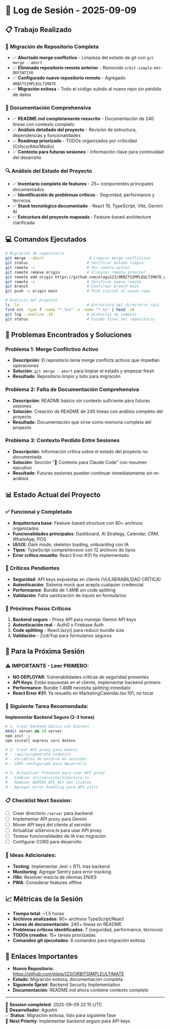 # 📝 Log de Sesión - 2025-09-09

## 📋 Trabajo Realizado

### 🔄 **Migración de Repositorio Completa**
- ✅ **Abortado merge conflictivo** - Limpieza del estado de git con `git merge --abort`
- ✅ **Eliminado repositorio remoto anterior** - Removido `orbit-simple-mkt-DEFINTIVO`
- ✅ **Configurado nuevo repositorio remoto** - Agregado `ORBITSIMPLEULTIMATE`
- ✅ **Migración exitosa** - Todo el código subido al nuevo repo sin pérdida de datos

### 📝 **Documentación Comprehensiva**
- ✅ **README.md completamente reescrito** - Documentación de 240 líneas con contexto completo
- ✅ **Análisis detallado del proyecto** - Revisión de estructura, dependencias y funcionalidades
- ✅ **Roadmap priorizado** - TODOs organizados por criticidad (Crítico/Alto/Medio)
- ✅ **Contexto para futuras sesiones** - Información clave para continuidad del desarrollo

### 🔍 **Análisis del Estado del Proyecto**
- ✅ **Inventario completo de features** - 25+ componentes principales documentados
- ✅ **Identificación de problemas críticos** - Seguridad, performance y técnicos
- ✅ **Stack tecnológico documentado** - React 19, TypeScript, Vite, Gemini AI
- ✅ **Estructura del proyecto mapeada** - Feature-based architecture clarificada

## 💻 Comandos Ejecutados

```bash
# Migración de repositorio
git merge --abort                    # Limpiar merge conflictivo
git status                          # Verificar estado limpio
git remote -v                       # Ver remoto actual
git remote remove origin            # Eliminar remoto anterior
git remote add origin https://github.com/elagu123/ORBITSIMPLEULTIMATE.git
git remote -v                       # Verificar nuevo remoto
git branch                          # Confirmar branch main
git push -u origin main             # Push inicial al nuevo repo

# Análisis del proyecto
ls -la                              # Estructura del directorio raíz
find src -type f -name "*.tsx" -o -name "*.ts" | head -20
git log --oneline -10               # Historial de commits
git status                          # Estado final del repositorio
```

## 🔧 Problemas Encontrados y Soluciones

### Problema 1: Merge Conflictivo Activo
- **Descripción**: El repositorio tenía merge conflicts activos que impedían operaciones
- **Solución**: `git merge --abort` para limpiar el estado y empezar fresh
- **Resultado**: Repositorio limpio y listo para migración

### Problema 2: Falta de Documentación Comprehensiva
- **Descripción**: README básico sin contexto suficiente para futuras sesiones
- **Solución**: Creación de README de 240 líneas con análisis completo del proyecto
- **Resultado**: Documentación que sirve como memoria completa del proyecto

### Problema 3: Contexto Perdido Entre Sesiones
- **Descripción**: Información crítica sobre el estado del proyecto no documentada
- **Solución**: Sección "🤖 Contexto para Claude Code" con resumen ejecutivo
- **Resultado**: Futuras sesiones pueden continuar inmediatamente sin re-análisis

## 📊 Estado Actual del Proyecto

### ✅ **Funcional y Completado**
- **Arquitectura base**: Feature-based structure con 80+ archivos organizados
- **Funcionalidades principales**: Dashboard, AI Strategy, Calendar, CRM, WhatsApp, POS
- **UI/UX**: Dark mode, skeleton loading, onboarding con IA
- **Tipos**: TypeScript comprehensivo con 12 archivos de tipos
- **Error crítico resuelto**: React Error #31 fix implementado

### 🚨 **Críticos Pendientes**
- **Seguridad**: API keys expuestas en cliente (VULNERABILIDAD CRÍTICA)
- **Autenticación**: Sistema mock que acepta cualquier credencial
- **Performance**: Bundle de 1.4MB sin code splitting
- **Validación**: Falta sanitización de inputs en formularios

### 🎯 **Próximos Pasos Críticos**
1. **Backend seguro** - Proxy API para manejar Gemini API keys
2. **Autenticación real** - Auth0 o Firebase Auth
3. **Code splitting** - React.lazy() para reducir bundle size
4. **Validación** - Zod/Yup para formularios seguros

## 🎯 Para la Próxima Sesión

### ⚠️ **IMPORTANTE - Leer PRIMERO:**
- **NO DEPLOYAR**: Vulnerabilidades críticas de seguridad presentes
- **API Keys**: Están expuestas en el cliente, implementar backend primero
- **Performance**: Bundle 1.4MB necesita splitting inmediato
- **React Error #31**: Ya resuelto en MarketingCalendar.tsx:101, no tocar

### 🚀 **Siguiente Tarea Recomendada:**
**Implementar Backend Seguro (2-3 horas)**
```bash
# 1. Crear backend básico con Express
mkdir server && cd server
npm init -y
npm install express cors dotenv

# 2. Crear API proxy para Gemini
# - /api/ai/generate endpoint
# - Variables de entorno en servidor
# - CORS configurado para desarrollo

# 3. Actualizar frontend para usar API proxy
# - Cambiar src/services/aiService.ts
# - Remover GEMINI_API_KEY del cliente
# - Agregar error handling para API calls
```

### 📋 **Checklist Next Session:**
- [ ] Crear directorio `/server` para backend
- [ ] Implementar API proxy para Gemini
- [ ] Mover API keys del cliente al servidor
- [ ] Actualizar aiService.ts para usar API proxy
- [ ] Testear funcionalidades de IA tras migración
- [ ] Configurar CORS para desarrollo

### 🎨 **Ideas Adicionales:**
- **Testing**: Implementar Jest + RTL tras backend
- **Monitoring**: Agregar Sentry para error tracking
- **i18n**: Resolver mezcla de idiomas EN/ES
- **PWA**: Considerar features offline

## 📈 Métricas de la Sesión

- **Tiempo total**: ~1.5 horas
- **Archivos analizados**: 80+ archivos TypeScript/React
- **Líneas de documentación**: 240+ líneas en README
- **Problemas críticos identificados**: 7 (seguridad, performance, técnicos)
- **TODOs creados**: 15+ tareas priorizadas
- **Comandos git ejecutados**: 8 comandos para migración exitosa

## 🔗 Enlaces Importantes

- **Nuevo Repositorio**: https://github.com/elagu123/ORBITSIMPLEULTIMATE
- **Estado**: Migración exitosa, documentación completa
- **Siguiente Sprint**: Backend Security Implementation
- **Documentación**: README.md ahora contiene contexto completo

---

📅 **Session completed**: 2025-09-09 22:15 UTC  
👤 **Desarrollador**: Agustin  
✅ **Status**: Migración exitosa, listo para siguiente fase  
🎯 **Next Priority**: Implementar backend seguro para API keys